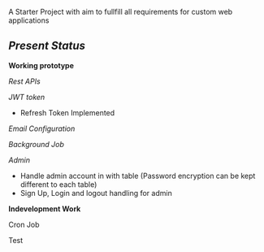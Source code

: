 A Starter Project with aim to fullfill all requirements for custom web applications

**_Present  Status_**
-

**Working prototype**


*Rest APIs*

*JWT token*
- Refresh Token Implemented

*Email Configuration*

*Background Job*

*Admin*
- Handle admin account in with table (Password encryption can be kept different to each table)
- Sign Up, Login and logout handling for admin


**Indevelopment Work**


Cron Job

Test

